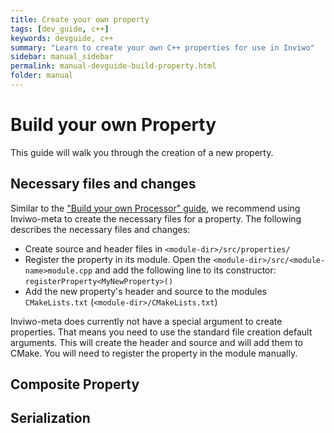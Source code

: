 ```yaml
---
title: Create your own property
tags: [dev_guide, c++]
keywords: devguide, c++
summary: "Learn to create your own C++ properties for use in Inviwo"
sidebar: manual_sidebar
permalink: manual-devguide-build-property.html
folder: manual
---
```

# Build your own Property
This guide will walk you through the creation of a new property.

## Necessary files and changes
Similar to the ["Build your own Processor" guide](manual-devguide-build-processor), we recommend using Inviwo-meta to create the necessary files for a property. The following describes the necessary files and changes:
- Create source and header files in `<module-dir>/src/properties/`
- Register the property in its module. Open the `<module-dir>/src/<module-name>module.cpp` and add the following line to its constructor: `registerProperty<MyNewProperty>()`
- Add the new property's header and source to the modules `CMakeLists.txt` (`<module-dir>/CMakeLists.txt`)

Inviwo-meta does currently not have a special argument to create properties. That means you need to use the standard file creation default arguments. This will create the header and source and will add them to CMake. You will need to register the property in the module manually.

## Composite Property

## Serialization
